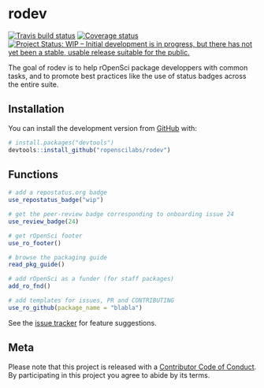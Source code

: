 # rodev

[![Travis build status](https://travis-ci.com/ropenscilabs/rodev.svg?branch=master)](https://travis-ci.com/ropenscilabs/rodev) [![Coverage status](https://codecov.io/gh/ropenscilabs/rodev/branch/master/graph/badge.svg)](https://codecov.io/github/ropenscilabs/rodev?branch=master) [![Project Status: WIP – Initial development is in progress, but there has not yet been a stable, usable release suitable for the public.](http://www.repostatus.org/badges/latest/wip.svg)](http://www.repostatus.org/#wip)


The goal of rodev is to help rOpenSci package developpers with common tasks, and to promote best practices like the use of status badges across the entire suite.

## Installation

You can install the development version from [GitHub](https://github.com/) with:

``` r
# install.packages("devtools")
devtools::install_github("ropenscilabs/rodev")
```
## Functions

``` r
# add a repostatus.org badge
use_repostatus_badge("wip")

# get the peer-review badge corresponding to onboarding issue 24
use_review_badge(24)

# get rOpenSci footer
use_ro_footer()

# browse the packaging guide
read_pkg_guide()

# add rOpenSci as a funder (for staff packages)
add_ro_fnd()

# add templates for issues, PR and CONTRIBUTING
use_ro_github(package_name = "blabla")
```

See the [issue tracker](https://github.com/ropenscilabs/rodev/issues) for feature suggestions.

## Meta

Please note that this project is released with a [Contributor Code of Conduct](CODE_OF_CONDUCT.md).
By participating in this project you agree to abide by its terms.

